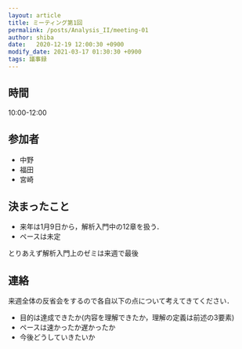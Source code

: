 ```yaml
---
layout: article
title: ミーティング第1回
permalink: /posts/Analysis_II/meeting-01
author: shiba
date:   2020-12-19 12:00:30 +0900
modify_date: 2021-03-17 01:30:30 +0900
tags: 議事録
---
```



## 時間

10:00-12:00

## 参加者

- 中野
- 福田
- 宮崎

## 決まったこと

- 来年は1月9日から，解析入門中の12章を扱う．
- ペースは未定

とりあえず解析入門上のゼミは来週で最後

## 連絡

来週全体の反省会をするので各自以下の点について考えてきてください．

- 目的は達成できたか(内容を理解できたか，理解の定義は前述の3要素)
- ペースは速かったか遅かったか
- 今後どうしていきたいか